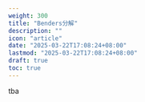 ```yaml
---
weight: 300
title: "Benders分解"
description: ""
icon: "article"
date: "2025-03-22T17:08:24+08:00"
lastmod: "2025-03-22T17:08:24+08:00"
draft: true
toc: true
---
```


tba